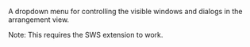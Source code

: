 A dropdown menu for controlling the visible windows and dialogs in the arrangement view.

Note: This requires the SWS extension to work.
